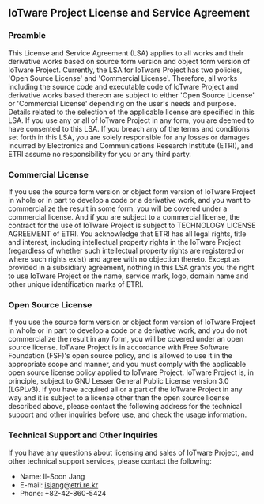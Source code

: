 ## IoTware Project License and Service Agreement

### Preamble
This License and Service Agreement (LSA) applies to all works and their derivative works based on source form version and object form version of IoTware Project. Currently, the LSA for IoTware Project has two policies, 'Open Source License' and 'Commercial License'. Therefore, all works including the source code and executable code of IoTware Project and derivative works based thereon are subject to either 'Open Source License' or 'Commercial License' depending on the user's needs and purpose. Details related to the selection of the applicable license are specified in this LSA. If you use any or all of IoTware Project in any form, you are deemed to have consented to this LSA. If you breach any of the terms and conditions set forth in this LSA, you are solely responsible for any losses or damages incurred by Electronics and Communications Research Institute (ETRI), and ETRI assume no responsibility for you or any third party.

### Commercial License
If you use the source form version or object form version of IoTware Project in whole or in part to develop a code or a derivative work, and you want to commercialize the result in some form, you will be covered under a commercial license. And if you are subject to a commercial license, the contract for the use of IoTware Project is subject to TECHNOLOGY LICENSE AGREEMENT of ETRI. You acknowledge that ETRI has all legal rights, title and interest, including intellectual property rights in the IoTware Project (regardless of whether such intellectual property rights are registered or where such rights exist) and agree with no objection thereto. Except as provided in a subsidiary agreement, nothing in this LSA grants you the right to use IoTware Project or the name, service mark, logo, domain name and other unique identification marks of ETRI.

### Open Source License
If you use the source form version or object form version of IoTware Project in whole or in part to develop a code or a derivative work, and you do not commercialize the result in any form, you will be covered under an open source license. IoTware Project is in accordance with Free Software Foundation (FSF)'s open source policy, and is allowed to use it in the appropriate scope and manner, and you must comply with the applicable open source license policy applied to IoTware Project. IoTware Project is, in principle, subject to GNU Lesser General Public License version 3.0 (LGPLv3). If you have acquired all or a part of the IoTware Project in any way and it is subject to a license other than the open source license described above, please contact the following address for the technical support and other inquiries before use, and check the usage information.

### Technical Support and Other Inquiries
If you have any questions about licensing and sales of IoTware Project, and other technical support services, please contact the following:


* Name: Il-Soon Jang
* E-mail: isjang@etri.re.kr
* Phone: +82-42-860-5424